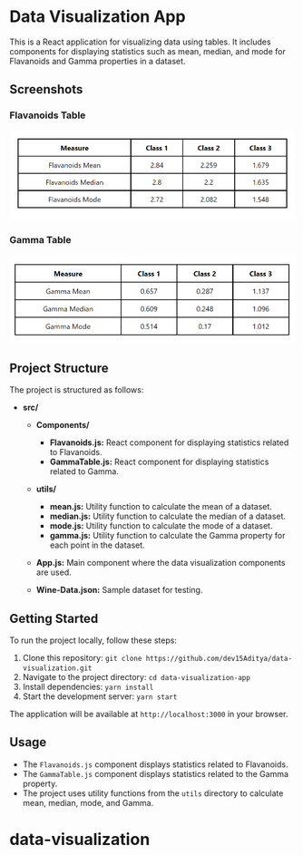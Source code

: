 # Data Visualization App

This is a React application for visualizing data using tables. It includes components for displaying statistics such as mean, median, and mode for Flavanoids and Gamma properties in a dataset.

## Screenshots

### Flavanoids Table

![Flavanoids Table](screenshots/flavanoids-table.png)

### Gamma Table

![Gamma Table](screenshots/gamma-table.png)

## Project Structure

The project is structured as follows:

- **src/**

  - **Components/**
    - **Flavanoids.js:** React component for displaying statistics related to Flavanoids.
    - **GammaTable.js:** React component for displaying statistics related to Gamma.
  - **utils/**
    - **mean.js:** Utility function to calculate the mean of a dataset.
    - **median.js:** Utility function to calculate the median of a dataset.
    - **mode.js:** Utility function to calculate the mode of a dataset.
    - **gamma.js:** Utility function to calculate the Gamma property for each point in the dataset.
  - **App.js:** Main component where the data visualization components are used.

  - **Wine-Data.json:** Sample dataset for testing.

## Getting Started

To run the project locally, follow these steps:

1. Clone this repository: `git clone https://github.com/dev15Aditya/data-visualization.git`
2. Navigate to the project directory: `cd data-visualization-app`
3. Install dependencies: `yarn install`
4. Start the development server: `yarn start`

The application will be available at `http://localhost:3000` in your browser.

## Usage

- The `Flavanoids.js` component displays statistics related to Flavanoids.
- The `GammaTable.js` component displays statistics related to the Gamma property.
- The project uses utility functions from the `utils` directory to calculate mean, median, mode, and Gamma.

# data-visualization
